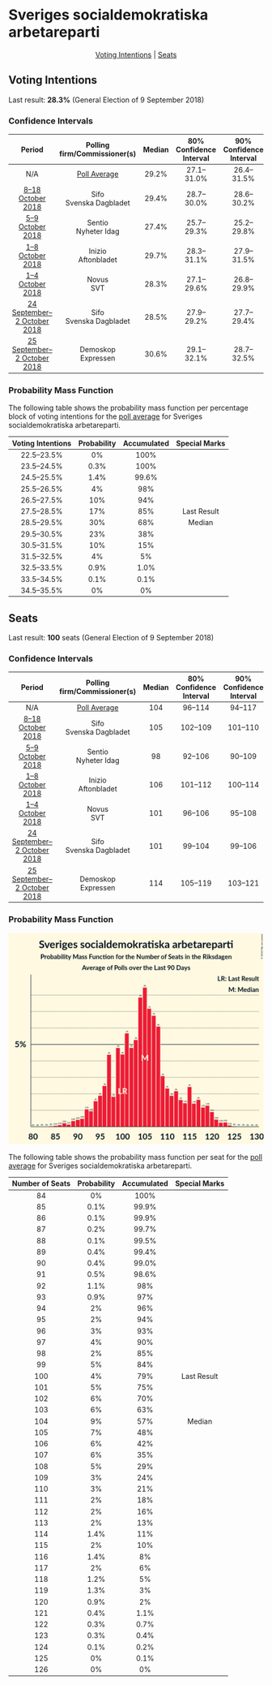 # Sveriges socialdemokratiska arbetareparti

<p align="center"><a href="#voting-intentions">Voting Intentions</a> | <a href="#seats">Seats</a></p>

## Voting Intentions

Last result: **28.3%** (General Election of 9 September 2018)

### Confidence Intervals

| Period     | Polling firm/Commissioner(s) | Median | 80% Confidence Interval | 90% Confidence Interval | 95% Confidence Interval | 99% Confidence Interval |
|:----------:|:----------------:|:-----------:|:-----------------------:|:-----------------------:|:-----------------------:|:-----------------------:|
| N/A | [Poll Average](average.html) | 29.2% | 27.1–31.0% | 26.4–31.5% | 25.8–32.0% | 24.7–32.9% |
| [8–18 October 2018](2018-10-18-Sifo.html) | Sifo <br> Svenska Dagbladet | 29.4% | 28.7–30.0% | 28.6–30.2% | 28.4–30.3% | 28.1–30.7% |
| [5–9 October 2018](2018-10-09-Sentio.html) | Sentio <br> Nyheter Idag | 27.4% | 25.7–29.3% | 25.2–29.8% | 24.7–30.2% | 23.9–31.1% |
| [1–8 October 2018](2018-10-08-Inizio.html) | Inizio <br> Aftonbladet | 29.7% | 28.3–31.1% | 27.9–31.5% | 27.6–31.9% | 26.9–32.5% |
| [1–4 October 2018](2018-10-04-Novus.html) | Novus <br> SVT | 28.3% | 27.1–29.6% | 26.8–29.9% | 26.5–30.2% | 25.9–30.8% |
| [24 September–2 October 2018](2018-10-02-Sifo.html) | Sifo <br> Svenska Dagbladet | 28.5% | 27.9–29.2% | 27.7–29.4% | 27.5–29.5% | 27.3–29.8% |
| [25 September–2 October 2018](2018-10-02-Demoskop.html) | Demoskop <br> Expressen | 30.6% | 29.1–32.1% | 28.7–32.5% | 28.4–32.9% | 27.7–33.6% |

### Probability Mass Function

The following table shows the probability mass function per percentage block of voting intentions for the [poll average](average.html) for Sveriges socialdemokratiska arbetareparti.

| Voting Intentions | Probability | Accumulated | Special Marks |
|:-----------------:|:-----------:|:-----------:|:-------------:|
| 22.5–23.5% | 0% | 100% |  |
| 23.5–24.5% | 0.3% | 100% |  |
| 24.5–25.5% | 1.4% | 99.6% |  |
| 25.5–26.5% | 4% | 98% |  |
| 26.5–27.5% | 10% | 94% |  |
| 27.5–28.5% | 17% | 85% | Last Result |
| 28.5–29.5% | 30% | 68% | Median |
| 29.5–30.5% | 23% | 38% |  |
| 30.5–31.5% | 10% | 15% |  |
| 31.5–32.5% | 4% | 5% |  |
| 32.5–33.5% | 0.9% | 1.0% |  |
| 33.5–34.5% | 0.1% | 0.1% |  |
| 34.5–35.5% | 0% | 0% |  |


## Seats

Last result: **100** seats (General Election of 9 September 2018)

### Confidence Intervals

| Period     | Polling firm/Commissioner(s) | Median | 80% Confidence Interval | 90% Confidence Interval | 95% Confidence Interval | 99% Confidence Interval |
|:----------:|:----------------:|:------:|:-----------------------:|:-----------------------:|:-----------------------:|:-----------------------:|
| N/A | [Poll Average](average.html) | 104 | 96–114 | 94–117 | 92–119 | 88–122 |
| [8–18 October 2018](2018-10-18-Sifo.html) | Sifo <br> Svenska Dagbladet | 105 | 102–109 | 101–110 | 101–111 | 99–112 |
| [5–9 October 2018](2018-10-09-Sentio.html) | Sentio <br> Nyheter Idag | 98 | 92–106 | 90–109 | 88–110 | 85–114 |
| [1–8 October 2018](2018-10-08-Inizio.html) | Inizio <br> Aftonbladet | 106 | 101–112 | 100–114 | 98–116 | 95–120 |
| [1–4 October 2018](2018-10-04-Novus.html) | Novus <br> SVT | 101 | 96–106 | 95–108 | 94–109 | 92–113 |
| [24 September–2 October 2018](2018-10-02-Sifo.html) | Sifo <br> Svenska Dagbladet | 101 | 99–104 | 99–106 | 98–107 | 97–108 |
| [25 September–2 October 2018](2018-10-02-Demoskop.html) | Demoskop <br> Expressen | 114 | 105–119 | 103–121 | 101–122 | 99–124 |

### Probability Mass Function

![Graph with seats probability mass function not yet produced](average-seats-pmf-sverigessocialdemokratiskaarbetareparti.png "Seats Probability Mass Function")

The following table shows the probability mass function per seat for the [poll average](average.html) for Sveriges socialdemokratiska arbetareparti.

| Number of Seats | Probability | Accumulated | Special Marks |
|:---------------:|:-----------:|:-----------:|:-------------:|
| 84 | 0% | 100% |  |
| 85 | 0.1% | 99.9% |  |
| 86 | 0.1% | 99.9% |  |
| 87 | 0.2% | 99.7% |  |
| 88 | 0.1% | 99.5% |  |
| 89 | 0.4% | 99.4% |  |
| 90 | 0.4% | 99.0% |  |
| 91 | 0.5% | 98.6% |  |
| 92 | 1.1% | 98% |  |
| 93 | 0.9% | 97% |  |
| 94 | 2% | 96% |  |
| 95 | 2% | 94% |  |
| 96 | 3% | 93% |  |
| 97 | 4% | 90% |  |
| 98 | 2% | 85% |  |
| 99 | 5% | 84% |  |
| 100 | 4% | 79% | Last Result |
| 101 | 5% | 75% |  |
| 102 | 6% | 70% |  |
| 103 | 6% | 63% |  |
| 104 | 9% | 57% | Median |
| 105 | 7% | 48% |  |
| 106 | 6% | 42% |  |
| 107 | 6% | 35% |  |
| 108 | 5% | 29% |  |
| 109 | 3% | 24% |  |
| 110 | 3% | 21% |  |
| 111 | 2% | 18% |  |
| 112 | 2% | 16% |  |
| 113 | 2% | 13% |  |
| 114 | 1.4% | 11% |  |
| 115 | 2% | 10% |  |
| 116 | 1.4% | 8% |  |
| 117 | 2% | 6% |  |
| 118 | 1.2% | 5% |  |
| 119 | 1.3% | 3% |  |
| 120 | 0.9% | 2% |  |
| 121 | 0.4% | 1.1% |  |
| 122 | 0.3% | 0.7% |  |
| 123 | 0.3% | 0.4% |  |
| 124 | 0.1% | 0.2% |  |
| 125 | 0% | 0.1% |  |
| 126 | 0% | 0% |  |


